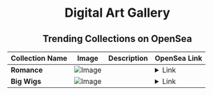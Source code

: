 <div align="center">

# Digital Art Gallery

## Trending Collections on OpenSea

| Collection Name                       | Image                                                                                     | Description                       | OpenSea Link                                                                                          |
|---------------------------------------|-------------------------------------------------------------------------------------------|-----------------------------------|--------------------------------------------------------------------------------------------------------|
| **Romance** | ![Image](https://i.seadn.io/s/raw/files/ab7fba4c6fad1ce2ae2f183f476bffe2.png?w=500&auto=format?w=200&auto=format) |  | <details><summary>Link</summary>[Romance](https://opensea.io/collection/romance-19)</details> |
| **Big Wigs** | ![Image](https://i.seadn.io/s/raw/files/0d898af244785e74f2061ec9762c24e9.png?w=500&auto=format?w=200&auto=format) |  | <details><summary>Link</summary>[Big Wigs](https://opensea.io/collection/big-wigs-1)</details> |

</div>